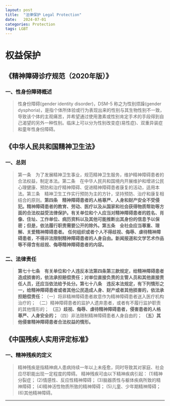 ```yaml
---
layout: post
title:  "法律保护 Legal Protection"
date:   2024-07-01
categories: Protection
tags: LGBT
---
```


# 权益保护

## 《精神障碍诊疗规范（2020年版）》

### 一、性身份障碍概述

> 性身份障碍(gender identity disorder)，DSM-5 称之为性别烦躁(gender dysphoria)，是指个体所体验或行为表现出来的性别与其生物性别不一致，导致该个体的主观痛苦，并希望通过使用激素或性别肯定手术的手段得到自己渴望的另外一种性别。临床上可以分为性别改变症(易性症)、双重异装症和童年性身份障碍。

## 《中华人民共和国精神卫生法》

### 一、总则

> ​	第一条　为了发展精神卫生事业，规范精神卫生服务，维护精神障碍患者的合法权益，制定本法。
> ​	第二条　在中华人民共和国境内开展维护和增进公民心理健康、预防和治疗精神障碍、促进精神障碍患者康复的活动，适用本法。
> ​	第三条　精神卫生工作实行预防为主的方针，坚持预防、治疗和康复相结合的原则。
> ​	**第四条　精神障碍患者的人格尊严、人身和财产安全不受侵犯。**
> ​			**精神障碍患者的教育、劳动、医疗以及从国家和社会获得物质帮助等方面的合法权益受法律保护。**
> ​			**有关单位和个人应当对精神障碍患者的姓名、肖像、住址、工作单位、病历资料以及其他可能推断出其身份的信息予以保密；但是，依法履行职责需要公开的除外。**
> ​	**第五条　全社会应当尊重、理解、关爱精神障碍患者。**
> ​			**任何组织或者个人不得歧视、侮辱、虐待精神障碍患者，不得非法限制精神障碍患者的人身自由。**
> ​			**新闻报道和文学艺术作品等不得含有歧视、侮辱精神障碍患者的内容。**

### 二、法律责任

> ​	**第七十七条　有关单位和个人违反本法第四条第三款规定，给精神障碍患者造成损害的，依法承担赔偿责任；对单位直接负责的主管人员和其他直接责任人员，还应当依法给予处分。**
> ​	**第七十八条　违反本法规定，有下列情形之一，给精神障碍患者或者其他公民造成人身、财产或者其他损害的，依法承担赔偿责任：**
> ​				（一）将非精神障碍患者故意作为精神障碍患者送入医疗机构治疗的；
> ​				（二）精神障碍患者的监护人遗弃患者，或者有不履行监护职责的其他情形的；
> ​				**（三）歧视、侮辱、虐待精神障碍患者，侵害患者的人格尊严、人身安全的；**
> ​				（四）非法限制精神障碍患者人身自由的；
> ​				**（五）其他侵害精神障碍患者合法权益的情形。**

## 《中国残疾人实用评定标准》

### 一、精神残疾的定义

> 精神残疾是指精神病人患病持续一年以上未痊愈，同时导致其对家庭、社会应尽职能出现一定程度的障碍。
> 精神残疾可由以下精神疾病引起：
> 	(1)精神分裂症；
> 	(2)情感性、反应性精神障碍；
> 	(3)脑器质性与躯体疾病所致的精神障碍；
> 	(4)精神活性物质所致的精神障碍；
> 	(5)儿童、少年期精神障碍；
> 	(6)其他精神障碍。

---

